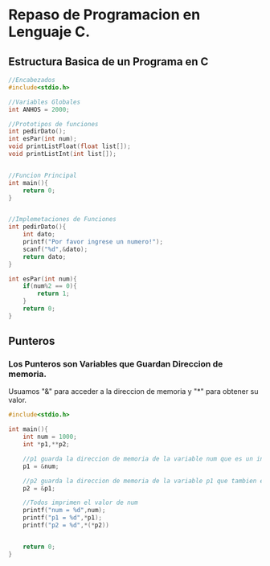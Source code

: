# Repaso de Programacion en Lenguaje C.

## Estructura Basica de un Programa en C
```c
//Encabezados
#include<stdio.h>

//Variables Globales
int ANHOS = 2000;

//Prototipos de funciones
int pedirDato();
int esPar(int num);
void printListFloat(float list[]);
void printListInt(int list[]);


//Funcion Principal
int main(){
    return 0;
}


//Implemetaciones de Funciones
int pedirDato(){
	int dato;
	printf("Por favor ingrese un numero!");
	scanf("%d",&dato);
	return dato;
}

int esPar(int num){
	if(num%2 == 0){
		return 1;
	}
	return 0;
}
```

## Punteros
### Los Punteros son Variables que Guardan Direccion de memoria.
Usuamos "&" para acceder a la direccion de memoria y "*" para obtener su valor.
```c
#include<stdio.h>

int main(){
    int num = 1000;
    int *p1,**p2;

    //p1 guarda la direccion de memoria de la variable num que es un int
    p1 = &num;

    //p2 guarda la direccion de memoria de la variable p1 que tambien es una direccion de emoria
    p2 = &p1;

    //Todos imprimen el valor de num
    printf("num = %d",num);
    printf("p1 = %d",*p1);
    printf("p2 = %d",*(*p2))


    return 0;
}
```